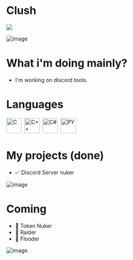 # Clush

<a href="https://visitcount.itsvg.in">
  <img src="https://visitcount.itsvg.in/api?id=clushfree&label=Profile%20Views&color=11&icon=8&pretty=false" />
</a>

![image](https://github.com/user-attachments/assets/66dc3e3a-aa34-4494-a3df-8ef95e8ccf5d)

# What i'm doing mainly?
- I'm working on discord tools.

# Languages
<div>
  <img src="https://github.com/user-attachments/assets/c48ea3c6-ec6b-4cbe-8b54-68c2c458a78d" title="C" alt="C" width="40" height="40"/>&nbsp;
  <img src="https://github.com/user-attachments/assets/38580386-4495-43b3-9acc-fdb3e084b322" title="C++" alt="C++" width="40" height="40"/>&nbsp;  
  <img src="https://github.com/user-attachments/assets/24368200-cd25-4370-b1a4-4efd13466a80" title="C#" alt="C#" width="40" height="40"/>&nbsp;
  <img src="https://github.com/user-attachments/assets/5b50192c-e693-40f3-aaf7-58328fe5ab59" title="PY" alt="PY" width="40" height="40"/>&nbsp;
</div>


# My projects (done)
- ✅ Discord Server nuker

![image](https://github.com/user-attachments/assets/66dc3e3a-aa34-4494-a3df-8ef95e8ccf5d)

# Coming
- 🚀 Token Nuker
- 🚀 Raider
- 🚀 Flooder

![image](https://github.com/user-attachments/assets/66dc3e3a-aa34-4494-a3df-8ef95e8ccf5d)

